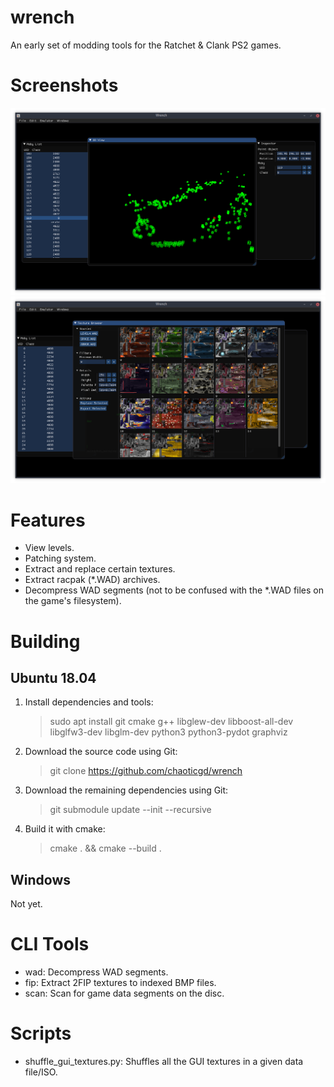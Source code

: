 wrench
======

An early set of modding tools for the Ratchet & Clank PS2 games.

Screenshots
===========

![A screenshot of the level editor](screenshots/editor.png)
![Texture browser](screenshots/texture-browser.png)

Features
========

- View levels.
- Patching system.
- Extract and replace certain textures.
- Extract racpak (*.WAD) archives.
- Decompress WAD segments (not to be confused with the *.WAD files on the game's filesystem).


Building
========

Ubuntu 18.04
------------

1.	Install dependencies and tools:
	> sudo apt install git cmake g++ libglew-dev libboost-all-dev libglfw3-dev libglm-dev python3 python3-pydot graphviz
2.	Download the source code using Git:
	> git clone https://github.com/chaoticgd/wrench

3.	Download the remaining dependencies using Git:
	> git submodule update --init --recursive
	
2.	Build it with cmake:
	> cmake . && cmake --build .

Windows
-------

Not yet.

CLI Tools
=========

- wad: Decompress WAD segments.
- fip: Extract 2FIP textures to indexed BMP files.
- scan: Scan for game data segments on the disc.

Scripts
=======

- shuffle_gui_textures.py: Shuffles all the GUI textures in a given data file/ISO.
